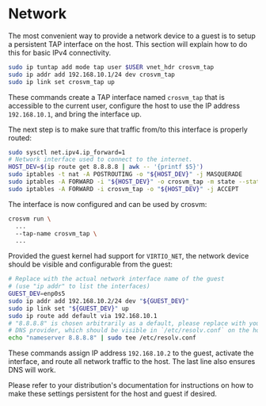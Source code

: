 # Network

The most convenient way to provide a network device to a guest is to setup a persistent TAP
interface on the host. This section will explain how to do this for basic IPv4 connectivity.

```sh
sudo ip tuntap add mode tap user $USER vnet_hdr crosvm_tap
sudo ip addr add 192.168.10.1/24 dev crosvm_tap
sudo ip link set crosvm_tap up
```

These commands create a TAP interface named `crosvm_tap` that is accessible to the current user,
configure the host to use the IP address `192.168.10.1`, and bring the interface up.

The next step is to make sure that traffic from/to this interface is properly routed:

```sh
sudo sysctl net.ipv4.ip_forward=1
# Network interface used to connect to the internet.
HOST_DEV=$(ip route get 8.8.8.8 | awk -- '{printf $5}')
sudo iptables -t nat -A POSTROUTING -o "${HOST_DEV}" -j MASQUERADE
sudo iptables -A FORWARD -i "${HOST_DEV}" -o crosvm_tap -m state --state RELATED,ESTABLISHED -j ACCEPT
sudo iptables -A FORWARD -i crosvm_tap -o "${HOST_DEV}" -j ACCEPT
```

The interface is now configured and can be used by crosvm:

```sh
crosvm run \
  ...
  --tap-name crosvm_tap \
  ...
```

Provided the guest kernel had support for `VIRTIO_NET`, the network device should be visible and
configurable from the guest:

```sh
# Replace with the actual network interface name of the guest
# (use "ip addr" to list the interfaces)
GUEST_DEV=enp0s5
sudo ip addr add 192.168.10.2/24 dev "${GUEST_DEV}"
sudo ip link set "${GUEST_DEV}" up
sudo ip route add default via 192.168.10.1
# "8.8.8.8" is chosen arbitrarily as a default, please replace with your local (or preferred global)
# DNS provider, which should be visible in `/etc/resolv.conf` on the host.
echo "nameserver 8.8.8.8" | sudo tee /etc/resolv.conf
```

These commands assign IP address `192.168.10.2` to the guest, activate the interface, and route all
network traffic to the host. The last line also ensures DNS will work.

Please refer to your distribution's documentation for instructions on how to make these settings
persistent for the host and guest if desired.
